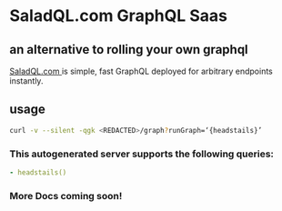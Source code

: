 # SaladQL.com GraphQL Saas
## an alternative to rolling your own graphql

[SaladQL.com ](https://saladql.com) is simple, fast GraphQL deployed
for arbitrary endpoints instantly.

## usage
```bash
curl -v --silent -qgk <REDACTED>/graph?runGraph=‘{headstails}’
```

### This autogenerated server supports the following queries:
```yaml
- headstails()

```


### More Docs coming soon!
